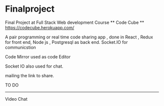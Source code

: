 # Finalproject

Final Project at Full Stack Web development Course ** Code Cube ** https://codecube.herokuapp.com/

A pair programming or real time code sharing app , done in React , Redux for front end, Node js , Postgresql as back end. Socket.IO for communicstion

Code Mirror used as code Editor

Socket IO also used for chat.

mailing the link to share.

TO DO

---

Video Chat
